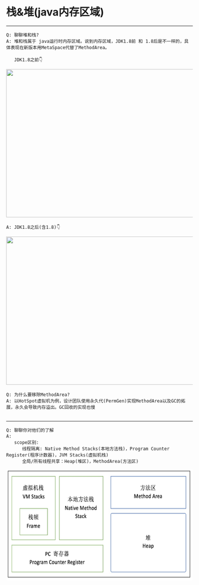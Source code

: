 # 栈&堆(java内存区域)
---

```
Q: 聊聊堆和栈?
A: 堆和栈属于 java运行时内存区域。说到内存区域，JDK1.8前 和 1.8后是不一样的，具体表现在新版本用MetaSpace代替了MethodArea。

   JDK1.8之前👇
```
<p align="center">
  <img src="https://image-static.segmentfault.com/149/412/1494128630-d676bb0118026f8c_fix732" width="700" height="400">
</p>

```
A: JDK1.8之后(含1.8)👇
```

<p align="center">
  <img src="https://image-static.segmentfault.com/204/639/2046396098-6f30a13744cb5bf7_fix732" width="700" height="400">
</p>

```
Q: 为什么要移除MethodArea?
A: 以HotSpot虚拟机为例，设计团队使用永久代(PermGen)实现MethodArea以及GC的拓展，永久会导致内存溢出。GC回收的实现也慢
   
```
---

```
Q: 聊聊你对他们的了解
A:
   scope区别:
      线程隔离: Native Method Stacks(本地方法栈)，Program Counter Register(程序计数器)，JVM Stacks(虚拟机栈)
      全局/所有线程共享：Heap(堆区)，MethodArea(方法区)
```

<p align="center">
  <img src="https://raw.githubusercontent.com/IDGAQ/Super_Cool_Notes/main/Stack%26Heap1.png" width="640" height="300">
</p>


